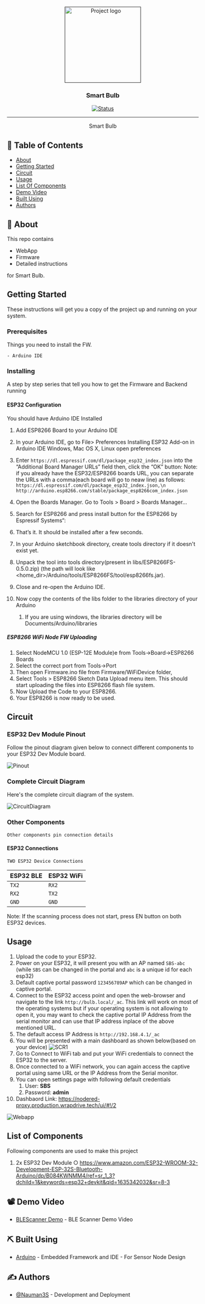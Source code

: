<p align="center">
  <a href="" rel="noopener">
 <img width=200px height=200px src="artwork/sbulb.png" alt="Project logo"></a>
</p>

<h3 align="center">Smart Bulb</h3>

<div align="center">

[![Status](https://img.shields.io/badge/status-active-success.svg)]()

</div>

---

<p align="center"> Smart Bulb
    <br> 
</p>

## 📝 Table of Contents

- [About](#about)
- [Getting Started](#getting_started)
- [Circuit](#circuit)
- [Usage](#usage)
- [List Of Components](#list)
- [Demo Video](#demovideo)
- [Built Using](#built_using)
- [Authors](#authors)

## 🧐 About <a name = "about"></a>

This repo contains

- WebApp
- Firmware
- Detailed instructions

for Smart Bulb.

## Getting Started <a name = "getting_started"></a>

These instructions will get you a copy of the project up and running on your system.

### Prerequisites

Things you need to install the FW.

```
- Arduino IDE
```

### Installing <a name = "installing"></a>

A step by step series that tell you how to get the Firmware and Backend running

#### ESP32 Configuration

You should have Arduino IDE Installed

1.  Add ESP8266 Board to your Arduino IDE
1.  In your Arduino IDE, go to File> Preferences
    Installing ESP32 Add-on in Arduino IDE Windows, Mac OS X, Linux open preferences
1.  Enter `https://dl.espressif.com/dl/package_esp32_index.json`
    into the “Additional Board Manager URLs” field then, click the “OK” button:
    Note: if you already have the ESP32/ESP8266 boards URL, you can separate the URLs with a comma(each board will go to neaw line) as follows:
    `https://dl.espressif.com/dl/package_esp32_index.json,\n http://arduino.esp8266.com/stable/package_esp8266com_index.json`

1.  Open the Boards Manager. Go to Tools > Board > Boards Manager…
1.  Search for ESP8266 and press install button for the ESP8266 by Espressif Systems“:
1.  That’s it. It should be installed after a few seconds.
1.  In your Arduino sketchbook directory, create tools directory if it doesn't exist yet.
1.  Unpack the tool into tools directory(present in libs/ESP8266FS-0.5.0.zip) (the path will look like <home_dir>/Arduino/tools/ESP8266FS/tool/esp8266fs.jar).
1.  Close and re-open the Arduino IDE.

1.  Now copy the contents of the libs folder to the libraries directory of your Arduino
    1. If you are using windows, the libraries directory will be Documents/Arduino/libraries

##### ESP8266 WiFi Node FW Uploading

1.  Select NodeMCU 1.0 (ESP-12E Module)e from Tools->Board->ESP8266 Boards
2.  Select the correct port from Tools->Port
3.  Then open Firmware.ino file from Firmware/WiFiDevice folder,
4.  Select Tools > ESP8266 Sketch Data Upload menu item. This should start uploading the files into ESP8266 flash file system.
5.  Now Upload the Code to your ESP8266.
6.  Your ESP8266 is now ready to be used.

## Circuit <a name = "circuit"></a>

### ESP32 Dev Module Pinout

Follow the pinout diagram given below to connect different components to your ESP32 Dev Module board.

![Pinout](Circuit/esp32pinout.jpg)

### Complete Circuit Diagram

Here's the complete circuit diagram of the system.

![CircuitDiagram](Circuit/Circuit_bb.png)

### Other Components

```http
Other components pin connection details
```

#### ESP32 Connections

```TWO ESP32 Device Connections```

| ESP32 BLE | ESP32 WiFi| 
| :--- | :--- | 
| `TX2` | `RX2` |
| `RX2` | `TX2` |
| `GND` | `GND` | 
 

Note: If the scanning process does not start, press EN button on both ESP32 devices.

## Usage <a name = "usage"></a>

1.  Upload the code to your ESP32.
2.  Power on your ESP32, it will present you with an AP named `SBS-abc` (while `SBS` can be changed in the portal and `abc` is a unique id for each esp32) 
3.  Default captive portal password `123456789AP` which can be changed in captive portal. 
4.  Connect to the ESP32 access point and open the web-browser and navigate to the link `http://bulb.local/_ac`. This link will work on most of the operating systems but if your operating system is not allowing to open it, you may want to check the captive portal IP Address from the serial monitor and can use that IP address inplace of the above mentioned URL. 
5.  The default access IP Address is `http://192.168.4.1/_ac` 
6.  You will be presented with a main dashboard as shown below(based on your device)
![SCR1](artwork/scr1.png)
7. Go to Connect to WiFi tab and put your WiFi credentials to connect the ESP32 to the server.
8.  Once connected to a WiFi network, you can again access the captive portal using same URL or the IP Address from the Serial monitor.
9. You can open settings page with following default credentials
   1.  User: **SBS**
   2.  Password: **admin**
10.   Dashbaord Link: https://nodered-proxy.production.wrapdrive.tech/ui/#!/2

![Webapp](artwork/webapp.png)

## List of Components <a name = "list"></a>

Following components are used to make this project

1.  2x ESP32 Dev Module
    ○ https://www.amazon.com/ESP32-WROOM-32-Development-ESP-32S-Bluetooth-Arduino/dp/B084KWNMM4/ref=sr_1_3?dchild=1&keywords=esp32+devkit&qid=1635342032&sr=8-3


## 📽️ Demo Video <a name = "demovideo"></a>

- [BLEScanner Demo](https://youtu.be/45gjfFNWENM) - BLE Scanner Demo Video


## ⛏️ Built Using <a name = "built_using"></a>


- [Arduino](https://www.arduino.cc/) - Embedded Framework and IDE - For Sensor Node Design


## ✍️ Authors <a name = "authors"></a>

- [@Nauman3S](https://github.com/Nauman3S) - Development and Deployment
